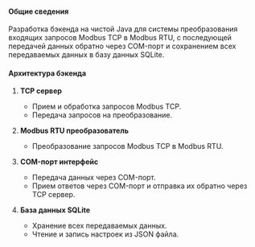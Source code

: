 #### Общие сведения
Разработка бэкенда на чистой Java для системы преобразования входящих запросов Modbus TCP в Modbus RTU, с последующей передачей данных обратно через COM-порт и сохранением всех передаваемых данных в базу данных SQLite.

#### Архитектура бэкенда

1. **TCP сервер**
    - Прием и обработка запросов Modbus TCP.
    - Передача запросов на преобразование.

2. **Modbus RTU преобразователь**
    - Преобразование запросов Modbus TCP в Modbus RTU.

3. **COM-порт интерфейс**
    - Передача данных через COM-порт.
    - Прием ответов через COM-порт и отправка их обратно через TCP сервер.

4. **База данных SQLite**
    - Хранение всех передаваемых данных.
    - Чтение и запись настроек из JSON файла.
